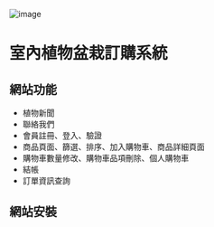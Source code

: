 ![image](https://github.com/WISD-2018/final15/blob/master/index.png?raw=true)
# 室內植物盆栽訂購系統
## 網站功能
- 植物新聞
- 聯絡我們
- 會員註冊、登入、驗證
- 商品頁面、篩選、排序、加入購物車、商品詳細頁面
- 購物車數量修改、購物車品項刪除、個人購物車
- 結帳
- 訂單資訊查詢
## 網站安裝
